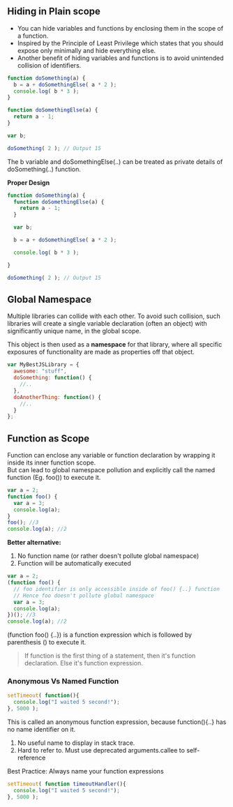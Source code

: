 ## Hiding in Plain scope
* You can hide variables and functions by enclosing them in the scope of a function.  
* Inspired by the Principle of Least Privilege which states that you should expose only minimally and hide everything else.
* Another benefit of hiding variables and functions is to avoid unintended collision of identifiers.

```js
function doSomething(a) {
  b = a + doSomethingElse( a * 2 );
  console.log( b * 3 );
}

function doSomethingElse(a) {
  return a - 1;
}

var b;

doSomething( 2 ); // Output 15
```

The b variable and doSomethingElse(..) can be treated as private details of doSomething(..) function.

**Proper Design**

```js
function doSomething(a) {
  function doSomethingElse(a) {
    return a - 1;
  }

  var b;

  b = a + doSomethingElse( a * 2 );

  console.log( b * 3 );

}

doSomething( 2 ); // Output 15
```

## Global Namespace
Multiple libraries can collide with each other. To avoid such collision, such libraries will create a single variable declaration (often an object) with significantly unique name, in the global scope.  

This object is then used as a **namespace** for that library, where all specific exposures of functionality are made as properties off that object.

```js
var MyBestJSLibrary = {
  awesome: "stuff",
  doSomething: function() {
    //..
  },
  doAnotherThing: function() {
    //..
  }
};
```

## Function as Scope
Function can enclose any variable or function declaration by wrapping it inside its inner function scope.  
But can lead to global namespace pollution and explicitly call the named function (Eg. foo()) to execute it.

```js
var a = 2;
function foo() {
  var a = 3;
  console.log(a);
}
foo(); //3
console.log(a); //2
```

**Better alternative:**

1. No function name (or rather doesn't pollute global namespace)
2. Function will be automatically executed

```js
var a = 2;
(function foo() {
  // foo identifier is only accessible inside of foo() {..} function
  // Hence foo doesn't pollute global namespace
  var a = 3;
  console.log(a);
})(); //3
console.log(a); //2
```

(function foo() {..}) is a function expression which is followed by parenthesis () to execute it.

> If function is the first thing of a statement, then it's function declaration. Else it's function expression.

### Anonymous Vs Named Function

```js
setTimeout( function(){
  console.log("I waited 5 second!");
}, 5000 );
```

This is called an anonymous function expression, because function(){..} has no name identifier on it.

1. No useful name to display in stack trace.
2. Hard to refer to. Must use deprecated arguments.callee to self-reference

Best Practice: Always name your function expressions

```js
setTimeout( function timeoutHandler(){
  console.log("I waited 5 second!");
}, 5000 );

